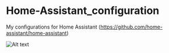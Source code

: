 # Home-Assistant_configuration
My configurations for Home Assistant (https://github.com/home-assistant/home-assistant)

![Alt text](https://i0.wp.com/larsbergqvist.files.wordpress.com/2017/02/ha_lb_current.png?ssl=1&w=450 "Home Assistant")

